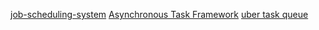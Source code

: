 [job-scheduling-system](https://towardsdatascience.com/ace-the-system-design-interview-job-scheduling-system-b25693817950)
[Asynchronous Task Framework](https://dropbox.tech/infrastructure/asynchronous-task-scheduling-at-dropbox)
[uber task queue](https://web.archive.org/web/20221203185442/https://www.uber.com/blog/cherami-message-queue-system/)